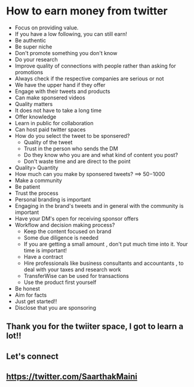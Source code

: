 # How to earn money from twitter
* Focus on providing value.
* If you have a low following, you can still earn!
* Be authentic
* Be super niche
* Don't promote something you don't know
* Do your research
* Improve quality of connections with people rather than asking for promotions
* Always check if the respective companies are serious or not
* We have the upper hand if they offer
* Engage with their tweets and products
* Can make sponsered videos
* Quality matters
* It does not have to take a long time
* Offer knowledge
* Learn in public for collaboration
* Can host paid twitter spaces
* How do you select the tweet to be sponsered?
     * Quality of the tweet
     * Trust in the person who sends the DM
     * Do they know who you are and what kind of content you post?
     * Don't waste time and are direct to the point
* Quality> Quantity
* How much can you make by sponsered tweets? ==> $50-$1000
* Make a community
* Be patient
* Trust the process
* Personal branding is important
* Engaging in the brand's tweets and in general with the community is important
* Have your DM's open for receiving sponsor offers
* Workflow and decision making process?
     * Keep the content focused on brand
     * Some due diligence is needed
     * If you are getting a small amount , don't put much time into it. Your time is important!
     * Have a contract
     * Hire professionals like business consultants and accountants , to deal with your taxes and research work
     * TransferWise can be used for transactions
     * Use the product first yourself
* Be honest
* Aim for facts
* Just get started!!
* Disclose that you are sponsoring

## Thank you for the twiiter space, I got to learn a lot!!
## Let's connect
## https://twitter.com/SaarthakMaini
     

